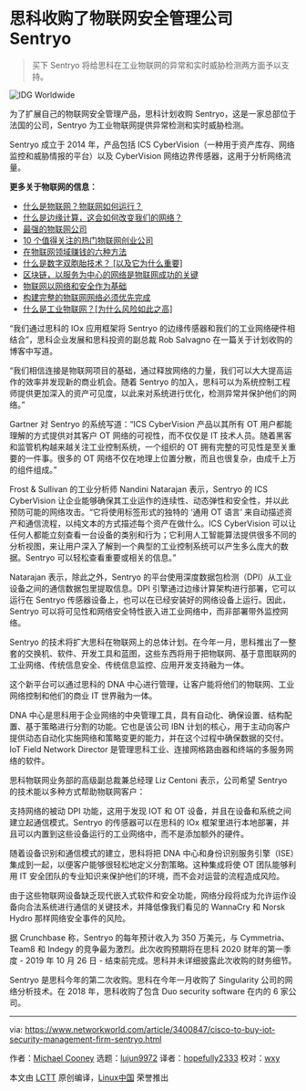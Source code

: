 [#]: collector: (lujun9972)
[#]: translator: (hopefully2333)
[#]: reviewer: (wxy)
[#]: publisher: ( )
[#]: url: ( )
[#]: subject: (Cisco to buy IoT security, management firm Sentryo)
[#]: via: (https://www.networkworld.com/article/3400847/cisco-to-buy-iot-security-management-firm-sentryo.html)
[#]: author: (Michael Cooney https://www.networkworld.com/author/Michael-Cooney/)

思科收购了物联网安全管理公司 Sentryo
======
> 买下 Sentryo 将给思科在工业物联网的异常和实时威胁检测两方面予以支持。

![IDG Worldwide][1]

为了扩展自己的物联网安全管理产品，思科计划收购 Sentryo，这是一家总部位于法国的公司，Sentryo 为工业物联网提供异常检测和实时威胁检测。

Sentryo 成立于 2014 年，产品包括 ICS CyberVision（一种用于资产库存、网络监控和威胁情报的平台）以及 CyberVision 网络边界传感器，这用于分析网络流量。

**更多关于物联网的信息：**

  * [什么是物联网？物联网如何运行？][4]
  * [什么是边缘计算，这会如何改变我们的网络？][5]
  * [最强的物联网公司][6]
  * [10 个值得关注的热门物联网创业公司][7]
  * [在物联网领域赚钱的六种方法][8]
  * [什么是数字双胞胎技术？ [以及它为什么重要]][9]
  * [区块链，以服务为中心的网络是物联网成功的关键][10]
  * [物联网以网络和安全作为基础][11]
  * [构建完整的物联网网络必须优先完成][12]
  * [什么是工业物联网？[为什么风险如此之高]][13]

“我们通过思科的 IOx 应用框架将 Sentryo 的边缘传感器和我们的工业网络硬件相结合”，思科企业发展和思科投资的副总裁 Rob Salvagno 在一篇关于计划收购的博客中写道。

“我们相信连接是物联网项目的基础，通过释放网络的力量，我们可以大大提高运作的效率并发现新的商业机会。随着 Sentryo 的加入，思科可以为系统控制工程师提供更加深入的资产可见度，以此来对系统进行优化，检测异常并保护他们的网络。”

Gartner 对 Sentryo 的系统写道：“ICS CyberVision 产品以其所有 OT 用户都能理解的方式提供对其客户 OT 网络的可视性，而不仅仅是 IT 技术人员。随着黑客和监管机构越来越关注工业控制系统，一个组织的 OT 拥有完整的可见性是至关重要的一件事。很多的 OT 网络不仅在地理上位置分散，而且也很复杂，由成千上万的组件组成。”

Frost & Sullivan 的工业分析师 Nandini Natarajan 表示，Sentryo 的 ICS CyberVision 让企业能够确保其工业运作的连续性、动态弹性和安全性，并以此预防可能的网络攻击。“它将使用标签形式的独特的 ‘通用 OT 语言’ 来自动描述资产和通信流程，以纯文本的方式描述每个资产在做什么。ICS CyberVision 可以让任何人都能立刻查看一台设备的类别和行为；它利用人工智能算法提供很多不同的分析视图，来让用户深入了解到一个典型的工业控制系统可以产生多么庞大的数据。Sentryo 可以轻松查看重要或相关的信息。”

Natarajan 表示，除此之外，Sentryo 的平台使用深度数据包检测（DPI）从工业设备之间的通信数据包里提取信息。DPI 引擎通过边缘计算架构进行部署，它可以运行在 Sentryo 传感器设备上，也可以在已经安装好的网络设备上运行。因此，Sentryo 可以将可见性和网络安全特性嵌入进工业网络中，而非部署带外监控网络。

Sentryo 的技术将扩大思科在物联网上的总体计划。在今年一月，思科推出了一整套的交换机、软件、开发工具和蓝图，这些东西将用于把物联网、基于意图联网的工业网络、传统信息安全、传统信息监控、应用开发支持融为一体。

这个新平台可以通过思科的 DNA 中心进行管理，让客户能将他们的物联网、工业网络控制和他们的商业 IT 世界融为一体。

DNA 中心是思科用于企业网络的中央管理工具，具有自动化、确保设置、结构配置、基于策略进行分割的功能。它也是该公司 IBN 计划的核心，用于主动向客户提供动态自动化实施网络和策略变更的能力，并在这个过程中确保数据的交付。IoT Field Network Director 是管理思科工业、连接网格路由器和终端的多服务网络的软件。

思科物联网业务部的高级副总裁兼总经理 Liz Centoni 表示，公司希望 Sentryo 的技术能以多种方式帮助物联网客户：

支持网络的被动 DPI 功能，这用于发现 IOT 和 OT 设备，并且在设备和系统之间建立起通信模式。Sentryo 的传感器可以在思科的 IOx 框架里进行本地部署，并且可以内置到这些设备运行的工业网络中，而不是添加额外的硬件。

随着设备识别和通信模式的建立，思科将把 DNA 中心和身份识别服务引擎（ISE）集成到一起，以便客户能够很轻松地定义分割策略。这种集成将使 OT 团队能够利用 IT 安全团队的专业知识来保护他们的环境，而不会对运营的流程造成风险。

由于这些物联网设备缺乏现代嵌入式软件和安全功能，网络分段将成为允许运作设备向合法系统进行通信的关键技术，并降低像我们看见的 WannaCry 和 Norsk Hydro 那样网络安全事件的风险。

据 Crunchbase 称，Sentryo 的每年预计收入为 350 万美元，与 Cymmetria、Team8 和 Indegy 的竞争最为激烈。此次收购预期将在思科 2020 财年的第一季度 - 2019 年 10 月 26 日 - 结束前完成。思科并未详细披露此次收购的财务细节。

Sentryo 是思科今年的第二次收购。思科在今年一月收购了 Singularity 公司的网络分析技术。在 2018 年，思科收购了包含 Duo security software 在内的 6 家公司。

--------------------------------------------------------------------------------

via: https://www.networkworld.com/article/3400847/cisco-to-buy-iot-security-management-firm-sentryo.html

作者：[Michael Cooney][a]
选题：[lujun9972][b]
译者：[hopefully2333](https://github.com/hopefully2333)
校对：[wxy](https://github.com/wxy)

本文由 [LCTT](https://github.com/LCTT/TranslateProject) 原创编译，[Linux中国](https://linux.cn/) 荣誉推出

[a]: https://www.networkworld.com/author/Michael-Cooney/
[b]: https://github.com/lujun9972
[1]: https://images.idgesg.net/images/article/2018/09/nwan_019_iiot-100771131-large.jpg
[2]: https://www.sentryo.net/
[3]: https://www.networkworld.com/article/3243928/what-is-the-industrial-iot-and-why-the-stakes-are-so-high.html
[4]: https://www.networkworld.com/article/3207535/internet-of-things/what-is-the-iot-how-the-internet-of-things-works.html
[5]: https://www.networkworld.com/article/3224893/internet-of-things/what-is-edge-computing-and-how-it-s-changing-the-network.html
[6]: https://www.networkworld.com/article/2287045/internet-of-things/wireless-153629-10-most-powerful-internet-of-things-companies.html
[7]: https://www.networkworld.com/article/3270961/internet-of-things/10-hot-iot-startups-to-watch.html
[8]: https://www.networkworld.com/article/3279346/internet-of-things/the-6-ways-to-make-money-in-iot.html
[9]: https://www.networkworld.com/article/3280225/internet-of-things/what-is-digital-twin-technology-and-why-it-matters.html
[10]: https://www.networkworld.com/article/3276313/internet-of-things/blockchain-service-centric-networking-key-to-iot-success.html
[11]: https://www.networkworld.com/article/3269736/internet-of-things/getting-grounded-in-iot-networking-and-security.html
[12]: https://www.networkworld.com/article/3276304/internet-of-things/building-iot-ready-networks-must-become-a-priority.html
[13]: https://www.networkworld.com/article/3243928/internet-of-things/what-is-the-industrial-iot-and-why-the-stakes-are-so-high.html
[14]: https://blogs.cisco.com/news/cisco-industrial-iot-news
[15]: https://www.globenewswire.com/news-release/2018/06/28/1531119/0/en/Sentryo-Named-a-Cool-Vendor-by-Gartner.html
[16]: https://www.linkedin.com/pulse/industrial-internet-things-iiot-decoded-nandini-natarajan/
[17]: https://pluralsight.pxf.io/c/321564/424552/7490?u=https%3A%2F%2Fwww.pluralsight.com%2Fpaths%2Fcertified-information-systems-security-professional-cisspr
[18]: https://www.cisco.com/c/dam/en_us/solutions/iot/ihs-report.pdf
[19]: https://www.networkworld.com/article/3336454/cisco-goes-after-industrial-iot.html
[20]: https://www.networkworld.com/article/3202699/what-is-intent-based-networking.html
[21]: https://blogs.cisco.com/news/securing-the-internet-of-things-cisco-announces-intent-to-acquire-sentryo
[22]: https://blogs.cisco.com/security/talos/wannacry
[23]: https://www.securityweek.com/norsk-hydro-may-have-lost-40m-first-week-after-cyberattack
[24]: https://www.crunchbase.com/organization/sentryo#section-web-traffic-by-similarweb
[25]: https://www.facebook.com/NetworkWorld/
[26]: https://www.linkedin.com/company/network-world
